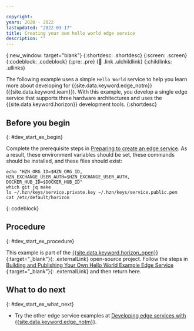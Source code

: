 ```yaml
---

copyright:
years: 2020 - 2022
lastupdated: "2022-03-17"
title: Creating your own hello world edge service
description: ""
---
```


{:new_window: target="blank"}
{:shortdesc: .shortdesc}
{:screen: .screen}
{:codeblock: .codeblock}
{:pre: .pre}
{:child: .link .ulchildlink}
{:childlinks: .ullinks}

The following example uses a simple `Hello World` service to help you learn more about developing for {{site.data.keyword.edge_notm}} ({{site.data.keyword.ieam}}). With this example, you develop a single edge service that supports three hardware architectures and uses the {{site.data.keyword.horizon}} development tools.
{:shortdesc}

## Before you begin
{: #dev_start_ex_begin}

Complete the prerequisite steps in [Preparing to create an edge service](service_containers.md). As a result, these environment variables should be set, these commands should be installed, and these files should exist:
```
echo "HZN_ORG_ID=$HZN_ORG_ID, HZN_EXCHANGE_USER_AUTH=$HZN_EXCHANGE_USER_AUTH, DOCKER_HUB_ID=$DOCKER_HUB_ID"
which git jq make
ls ~/.hzn/keys/service.private.key ~/.hzn/keys/service.public.pem
cat /etc/default/horizon
```
{: codeblock}

## Procedure
{: #dev_start_ex_procedure}

This example is part of the [{{site.data.keyword.horizon_open}} ](https://github.com/open-horizon/){:target="_blank"}{: .externalLink} open-source project. Follow the steps in [Building and Publishing Your Own Hello World Example Edge Service ](https://github.com/open-horizon/examples/blob/master/edge/services/helloworld/CreateService.md#build-publish-your-hw){:target="_blank"}{: .externalLink} and then return here.

## What to do next
{: #dev_start_ex_what_next}

* Try the other edge service examples at [Developing edge services with {{site.data.keyword.edge_notm}}](developing.md).
